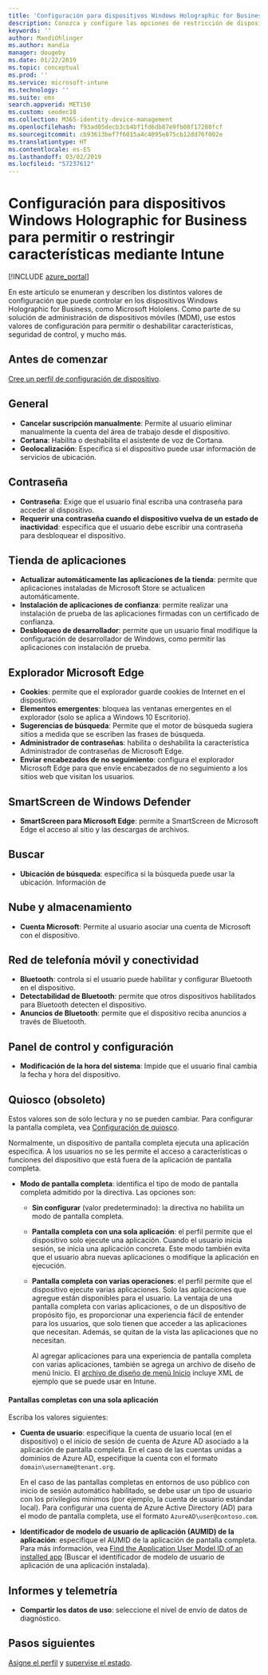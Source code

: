 ```yaml
---
title: 'Configuración para dispositivos Windows Holographic for Business: Microsoft Intune: Azure | Microsoft Docs'
description: Conozca y configure las opciones de restricción de dispositivos de Microsoft Intune para Windows Holographic for Business, incluidas la cancelación de la suscripción, la geolocalización, las contraseñas, la instalación de aplicaciones desde App Store, las cookies y los elementos emergentes de Microsoft Edge, Windows Defender, la búsqueda, la nube y el almacenamiento, la conectividad de Bluetooth, la hora del sistema y los datos de uso de Azure.
keywords: ''
author: MandiOhlinger
ms.author: mandia
manager: dougeby
ms.date: 01/22/2019
ms.topic: conceptual
ms.prod: ''
ms.service: microsoft-intune
ms.technology: ''
ms.suite: ems
search.appverid: MET150
ms.custom: seodec18
ms.collection: M365-identity-device-management
ms.openlocfilehash: f93ad05decb3cb4bf1fd6db87e9fb08f17280fcf
ms.sourcegitcommit: cb93613bef7f6015a4c4095e875cb12dd76f002e
ms.translationtype: HT
ms.contentlocale: es-ES
ms.lasthandoff: 03/02/2019
ms.locfileid: "57237612"
---
```

# <a name="windows-holographic-for-business-device-settings-to-allow-or-restrict-features-using-intune"></a>Configuración para dispositivos Windows Holographic for Business para permitir o restringir características mediante Intune

[!INCLUDE [azure_portal](./includes/azure_portal.md)]

En este artículo se enumeran y describen los distintos valores de configuración que puede controlar en los dispositivos Windows Holographic for Business, como Microsoft Hololens. Como parte de su solución de administración de dispositivos móviles (MDM), use estos valores de configuración para permitir o deshabilitar características, seguridad de control, y mucho más.

## <a name="before-you-begin"></a>Antes de comenzar

[Cree un perfil de configuración de dispositivo](device-restrictions-configure.md#create-the-profile).

## <a name="general"></a>General

- **Cancelar suscripción manualmente**: Permite al usuario eliminar manualmente la cuenta del área de trabajo desde el dispositivo.
- **Cortana**: Habilita o deshabilita el asistente de voz de Cortana.
- **Geolocalización**: Especifica si el dispositivo puede usar información de servicios de ubicación.

## <a name="password"></a>Contraseña

- **Contraseña**: Exige que el usuario final escriba una contraseña para acceder al dispositivo.
- **Requerir una contraseña cuando el dispositivo vuelva de un estado de inactividad**: especifica que el usuario debe escribir una contraseña para desbloquear el dispositivo.

## <a name="app-store"></a>Tienda de aplicaciones

- **Actualizar automáticamente las aplicaciones de la tienda**: permite que aplicaciones instaladas de Microsoft Store se actualicen automáticamente.
- **Instalación de aplicaciones de confianza**: permite realizar una instalación de prueba de las aplicaciones firmadas con un certificado de confianza.
- **Desbloqueo de desarrollador**: permite que un usuario final modifique la configuración de desarrollador de Windows, como permitir las aplicaciones con instalación de prueba.

## <a name="microsoft-edge-browser"></a>Explorador Microsoft Edge

- **Cookies**: permite que el explorador guarde cookies de Internet en el dispositivo.
- **Elementos emergentes**: bloquea las ventanas emergentes en el explorador (solo se aplica a Windows 10 Escritorio).
- **Sugerencias de búsqueda**: Permite que el motor de búsqueda sugiera sitios a medida que se escriben las frases de búsqueda.
- **Administrador de contraseñas**: habilita o deshabilita la característica Administrador de contraseñas de Microsoft Edge.
- **Enviar encabezados de no seguimiento**: configura el explorador Microsoft Edge para que envíe encabezados de no seguimiento a los sitios web que visitan los usuarios.

## <a name="windows-defender-smart-screen"></a>SmartScreen de Windows Defender

- **SmartScreen para Microsoft Edge**: permite a SmartScreen de Microsoft Edge el acceso al sitio y las descargas de archivos.

## <a name="search"></a>Buscar

- **Ubicación de búsqueda**: especifica si la búsqueda puede usar la ubicación. Información de

## <a name="cloud-and-storage"></a>Nube y almacenamiento

- **Cuenta Microsoft**: Permite al usuario asociar una cuenta de Microsoft con el dispositivo.

## <a name="cellular-and-connectivity"></a>Red de telefonía móvil y conectividad

- **Bluetooth**: controla si el usuario puede habilitar y configurar Bluetooth en el dispositivo.
- **Detectabilidad de Bluetooth**: permite que otros dispositivos habilitados para Bluetooth detecten el dispositivo.
- **Anuncios de Bluetooth**: permite que el dispositivo reciba anuncios a través de Bluetooth.

## <a name="control-panel-and-settings"></a>Panel de control y configuración

- **Modificación de la hora del sistema**: Impide que el usuario final cambia la fecha y hora del dispositivo.

## <a name="kiosk---obsolete"></a>Quiosco (obsoleto)

Estos valores son de solo lectura y no se pueden cambiar. Para configurar la pantalla completa, vea [Configuración de quiosco](kiosk-settings-holographic.md).

Normalmente, un dispositivo de pantalla completa ejecuta una aplicación específica. A los usuarios no se les permite el acceso a características o funciones del dispositivo que está fuera de la aplicación de pantalla completa.

- **Modo de pantalla completa**: identifica el tipo de modo de pantalla completa admitido por la directiva. Las opciones son:

  - **Sin configurar** (valor predeterminado): la directiva no habilita un modo de pantalla completa. 
  - **Pantalla completa con una sola aplicación**: el perfil permite que el dispositivo solo ejecute una aplicación. Cuando el usuario inicia sesión, se inicia una aplicación concreta. Este modo también evita que el usuario abra nuevas aplicaciones o modifique la aplicación en ejecución.
  - **Pantalla completa con varias operaciones**: el perfil permite que el dispositivo ejecute varias aplicaciones. Solo las aplicaciones que agregue están disponibles para el usuario. La ventaja de una pantalla completa con varias aplicaciones, o de un dispositivo de propósito fijo, es proporcionar una experiencia fácil de entender para los usuarios, que solo tienen que acceder a las aplicaciones que necesitan. Además, se quitan de la vista las aplicaciones que no necesitan. 
  
    Al agregar aplicaciones para una experiencia de pantalla completa con varias aplicaciones, también se agrega un archivo de diseño de menú Inicio. El [archivo de diseño de menú Inicio](https://docs.microsoft.com/hololens/hololens-kiosk#start-layout-file-for-intune) incluye XML de ejemplo que se puede usar en Intune. 

#### <a name="single-app-kiosks"></a>Pantallas completas con una sola aplicación

Escriba los valores siguientes:

- **Cuenta de usuario**: especifique la cuenta de usuario local (en el dispositivo) o el inicio de sesión de cuenta de Azure AD asociado a la aplicación de pantalla completa. En el caso de las cuentas unidas a dominios de Azure AD, especifique la cuenta con el formato `domain\username@tenant.org`. 

    En el caso de las pantallas completas en entornos de uso público con inicio de sesión automático habilitado, se debe usar un tipo de usuario con los privilegios mínimos (por ejemplo, la cuenta de usuario estándar local). Para configurar una cuenta de Azure Active Directory (AD) para el modo de pantalla completa, use el formato `AzureAD\user@contoso.com`.

- **Identificador de modelo de usuario de aplicación (AUMID) de la aplicación**: especifique el AUMID de la aplicación de pantalla completa. Para más información, vea [Find the Application User Model ID of an installed app](https://docs.microsoft.com/windows-hardware/customize/enterprise/find-the-application-user-model-id-of-an-installed-app) (Buscar el identificador de modelo de usuario de aplicación de una aplicación instalada).

## <a name="reporting-and-telemetry"></a>Informes y telemetría

- **Compartir los datos de uso**: seleccione el nivel de envío de datos de diagnóstico.

## <a name="next-steps"></a>Pasos siguientes

[Asigne el perfil](device-profile-assign.md) y [supervise el estado](device-profile-monitor.md).
